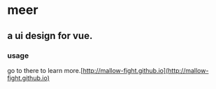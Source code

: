 # meer

## a ui design for vue.

### usage

go to there to learn more.[http://mallow-fight.github.io](http://mallow-fight.github.io)
